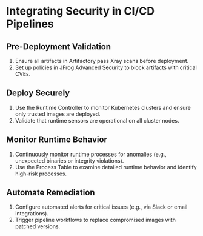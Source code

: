 # Integrating Security in CI/CD Pipelines

## **Pre-Deployment Validation**

1. Ensure all artifacts in Artifactory pass Xray scans before deployment.
2. Set up policies in JFrog Advanced Security to block artifacts with critical CVEs.

## **Deploy Securely**

1. Use the Runtime Controller to monitor Kubernetes clusters and ensure only trusted images are deployed.
2. Validate that runtime sensors are operational on all cluster nodes.

## **Monitor Runtime Behavior**

1. Continuously monitor runtime processes for anomalies (e.g., unexpected binaries or integrity violations).
2. Use the Process Table to examine detailed runtime behavior and identify high-risk processes.

## **Automate Remediation**

1. Configure automated alerts for critical issues (e.g., via Slack or email integrations).
2. Trigger pipeline workflows to replace compromised images with patched versions.
